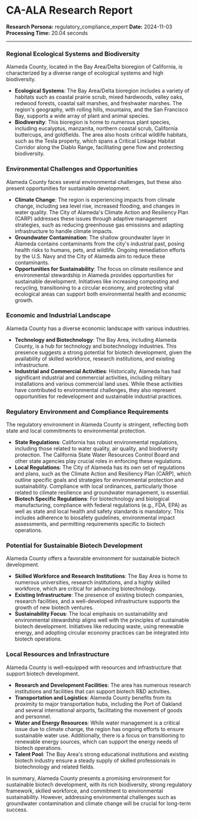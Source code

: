 # CA-ALA Research Report

**Research Persona:** regulatory_compliance_expert
**Date:** 2024-11-03
**Processing Time:** 20.04 seconds

---

### Regional Ecological Systems and Biodiversity

Alameda County, located in the Bay Area/Delta bioregion of California, is characterized by a diverse range of ecological systems and high biodiversity.

- **Ecological Systems**: The Bay Area/Delta bioregion includes a variety of habitats such as coastal prairie scrub, mixed hardwoods, valley oaks, redwood forests, coastal salt marshes, and freshwater marshes. The region's geography, with rolling hills, mountains, and the San Francisco Bay, supports a wide array of plant and animal species.
- **Biodiversity**: This bioregion is home to numerous plant species, including eucalyptus, manzanita, northern coastal scrub, California buttercups, and goldfields. The area also hosts critical wildlife habitats, such as the Tesla property, which spans a Critical Linkage Habitat Corridor along the Diablo Range, facilitating gene flow and protecting biodiversity.

### Environmental Challenges and Opportunities

Alameda County faces several environmental challenges, but these also present opportunities for sustainable development.

- **Climate Change**: The region is experiencing impacts from climate change, including sea level rise, increased flooding, and changes in water quality. The City of Alameda's Climate Action and Resiliency Plan (CARP) addresses these issues through adaptive management strategies, such as reducing greenhouse gas emissions and adapting infrastructure to handle climate impacts.
- **Groundwater Contamination**: The shallow groundwater layer in Alameda contains contaminants from the city's industrial past, posing health risks to humans, pets, and wildlife. Ongoing remediation efforts by the U.S. Navy and the City of Alameda aim to reduce these contaminants.
- **Opportunities for Sustainability**: The focus on climate resilience and environmental stewardship in Alameda provides opportunities for sustainable development. Initiatives like increasing composting and recycling, transitioning to a circular economy, and protecting vital ecological areas can support both environmental health and economic growth.

### Economic and Industrial Landscape

Alameda County has a diverse economic landscape with various industries.

- **Technology and Biotechnology**: The Bay Area, including Alameda County, is a hub for technology and biotechnology industries. This presence suggests a strong potential for biotech development, given the availability of skilled workforce, research institutions, and existing infrastructure.
- **Industrial and Commercial Activities**: Historically, Alameda has had significant industrial and commercial activities, including military installations and various commercial land uses. While these activities have contributed to environmental challenges, they also represent opportunities for redevelopment and sustainable industrial practices.

### Regulatory Environment and Compliance Requirements

The regulatory environment in Alameda County is stringent, reflecting both state and local commitments to environmental protection.

- **State Regulations**: California has robust environmental regulations, including those related to water quality, air quality, and biodiversity protection. The California State Water Resources Control Board and other state agencies play crucial roles in enforcing these regulations.
- **Local Regulations**: The City of Alameda has its own set of regulations and plans, such as the Climate Action and Resiliency Plan (CARP), which outline specific goals and strategies for environmental protection and sustainability. Compliance with local ordinances, particularly those related to climate resilience and groundwater management, is essential.
- **Biotech Specific Regulations**: For biotechnology and biological manufacturing, compliance with federal regulations (e.g., FDA, EPA) as well as state and local health and safety standards is mandatory. This includes adherence to biosafety guidelines, environmental impact assessments, and permitting requirements specific to biotech operations.

### Potential for Sustainable Biotech Development

Alameda County offers a favorable environment for sustainable biotech development.

- **Skilled Workforce and Research Institutions**: The Bay Area is home to numerous universities, research institutions, and a highly skilled workforce, which are critical for advancing biotechnology.
- **Existing Infrastructure**: The presence of existing biotech companies, research facilities, and a well-developed infrastructure supports the growth of new biotech ventures.
- **Sustainability Focus**: The local emphasis on sustainability and environmental stewardship aligns well with the principles of sustainable biotech development. Initiatives like reducing waste, using renewable energy, and adopting circular economy practices can be integrated into biotech operations.

### Local Resources and Infrastructure

Alameda County is well-equipped with resources and infrastructure that support biotech development.

- **Research and Development Facilities**: The area has numerous research institutions and facilities that can support biotech R&D activities.
- **Transportation and Logistics**: Alameda County benefits from its proximity to major transportation hubs, including the Port of Oakland and several international airports, facilitating the movement of goods and personnel.
- **Water and Energy Resources**: While water management is a critical issue due to climate change, the region has ongoing efforts to ensure sustainable water use. Additionally, there is a focus on transitioning to renewable energy sources, which can support the energy needs of biotech operations.
- **Talent Pool**: The Bay Area's strong educational institutions and existing biotech industry ensure a steady supply of skilled professionals in biotechnology and related fields.

In summary, Alameda County presents a promising environment for sustainable biotech development, with its rich biodiversity, strong regulatory framework, skilled workforce, and commitment to environmental sustainability. However, addressing environmental challenges such as groundwater contamination and climate change will be crucial for long-term success.
